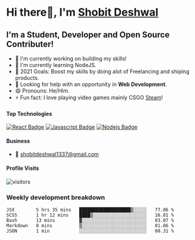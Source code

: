 # Hi there👋, I'm [Shobit Deshwal](https://shobitdeshwal.netlify.app/)

## I'm a Student, Developer and Open Source Contributer!

- 🔭 I'm currently working on building my skills!
- 🌱 I'm currently learning NodeJS.
- 🥅 2021 Goals: Boost my skills by doing alot of Freelancing and shiping products.
- 🤔 Looking for help with an opportunity in **Web Development**.
- 😄 Pronouns: He/Him.
- ⚡ Fun fact: I love playing video games mainly CSGO [Steam](https://steamcommunity.com/id/shobit1337/)!

<!-- ### Latest Blog Posts -->

<!-- BLOG-POST-LIST:START -->
<!-- BLOG-POST-LIST:END -->

#### Top Technologies

<!-- TODO: Make technologies links takes you to repositories -->

[![React Badge](https://img.shields.io/badge/-React-61DBFB?style=for-the-badge&labelColor=black&logo=react&logoColor=61DBFB)](#) [![Javascript Badge](https://img.shields.io/badge/-Javascript-F0DB4F?style=for-the-badge&labelColor=black&logo=javascript&logoColor=F0DB4F)](#) [![Nodejs Badge](https://img.shields.io/badge/-Nodejs-3C873A?style=for-the-badge&labelColor=black&logo=node.js&logoColor=3C873A)](#)

#### Business

- :email: shobitdeshwal1337@gmail.com

#### Profile Visits

![visitors](https://visitor-badge.glitch.me/badge?page_id=shobit1337.shobit1337)

### Weekly development breakdown

<!--START_SECTION:waka-->
```text
JSX        5 hrs 35 mins   ███████████████████▒░░░░░   77.86 % 
SCSS       1 hr 12 mins    ████▒░░░░░░░░░░░░░░░░░░░░   16.81 % 
Bash       13 mins         ▓░░░░░░░░░░░░░░░░░░░░░░░░   03.07 % 
Markdown   8 mins          ▒░░░░░░░░░░░░░░░░░░░░░░░░   01.86 % 
JSON       1 min           ░░░░░░░░░░░░░░░░░░░░░░░░░   00.31 % 
```
<!--END_SECTION:waka-->
